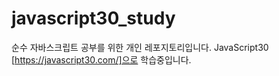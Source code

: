 ﻿# javascript30_study
순수 자바스크립트 공부를 위한 개인 레포지토리입니다.
JavaScript30 [https://javascript30.com/]으로 학습중입니다.
